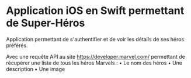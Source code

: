 # Application iOS en Swift permettant de Super-Héros

Application permettant de s'authentifier et de voir les détails de ses héros préférés.

Avec une requête API au site https://developer.marvel.com/ permettant de récupérer une liste de tous les héros Marvels : 
• Le nom des héros
• Une description
• Une image 

